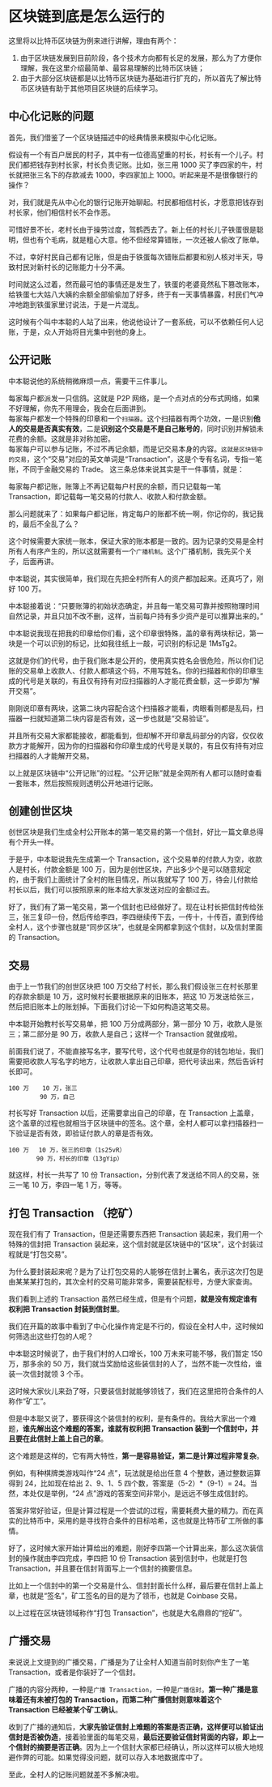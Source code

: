 # 区块链到底是怎么运行的
这里将以比特币区块链为例来进行讲解，理由有两个：

1. 由于区块链发展到目前阶段，各个技术方向都有长足的发展，那么为了方便你理解，我在这里介绍最简单、最容易理解的比特币区块链；
2. 由于大部分区块链都是以比特币区块链为基础进行扩充的，所以首先了解比特币区块链有助于其他项目区块链的后续学习。
## 中心化记账的问题
首先，我们借鉴了一个区块链描述中的经典情景来模拟中心化记账。

假设有一个有百户居民的村子，其中有一位德高望重的村长，村长有一个儿子。村民们都把钱存到村长家，村长负责记账。比如，张三用 1000 买了李四家的牛，村长就把张三名下的存款减去 1000，李四家加上 1000。听起来是不是很像银行的操作？

对，我们就是先从中心化的银行记账开始聊起。村民都相信村长，才愿意把钱存到村长家，他们相信村长不会作恶。

可惜好景不长，老村长由于操劳过度，驾鹤西去了。新上任的村长儿子铁蛋很是聪明，但也有个毛病，就是粗心大意。他不但经常算错账，一次还被人偷改了账单。

不过，幸好村民自己都有记账，但是由于铁蛋每次错账后都要和别人核对半天，导致村民对新村长的记账能力十分不满。

时间就这么过着，然而最可怕的事情还是发生了，铁蛋的老婆竟然私下篡改账本，给铁蛋七大姑八大姨的余额全部偷偷加了好多，终于有一天事情暴露，村民们气冲冲地跑到铁蛋家里讨说法，于是一片混乱。

这时候有个叫中本聪的人站了出来，他说他设计了一套系统，可以不依赖任何人记账，于是，众人开始将目光集中到他的身上。

## 公开记账
中本聪说他的系统稍微麻烦一点，需要干三件事儿。

每家每户都派发一只信鸽。这就是 P2P 网络，是一个点对点的分布式网络，如果不好理解，你先不用理会，我会在后面讲到。   
每家每户都发一个特殊的印章和一个`扫描器`。这个扫描器有两个功效，一是识别**他人的交易是否真实有效**，二是**识别这个交易是不是自己账号的**，同时识别并解锁未花费的余额。这就是非对称加密。    
每家每户可以参与记账，不过不再记余额，而是记交易本身的内容。`这就是区块链中的交易`，这个“交易”对应的英文单词是“Transaction”，这是个专有名词，专指一笔账，不同于金融交易的 Trade。
这三条总体来说其实是干一件事情，就是：

每家每户都记账，账簿上不再记载每户村民的余额，而只记载每一笔 Transaction，即记载每一笔交易的付款人、收款人和付款金额。

那么问题就来了：如果每户都记账，肯定每户的账都不统一啊，你记你的，我记我的，最后不全乱了么？

这个时候需要大家统一账本，保证大家的账本都是一致的。因为记录的交易是全村所有人有序产生的，所以这就需要有一个`广播机制`。这个广播机制，我先买个关子，后面再讲。

中本聪说，其实很简单，我们现在先把全村所有人的资产都加起来。还真巧了，刚好 100 万。

中本聪接着说：“只要账簿的初始状态确定，并且每一笔交易可靠并按照物理时间自然记录，并且只加不改不删，这样，当前每户持有多少资产是可以推算出来的。”

中本聪说我现在把我的印章给你们看，这个印章很特殊，盖的章有两块标记，第一块是一个可以识别的标记，比如我往纸上一敲，可识别的标记是 1MsTg2。

这就是你们的代号，由于我们账本是公开的，使用真实姓名会很危险，所以你们记账的交易单上收款人、付款人都填这个码，不用写姓名。你的扫描器和你的印章生成的代号是关联的，有且仅有持有对应扫描器的人才能花费金额，这一步即为“解开交易”。

刚刚说印章有两块，这第二块内容配合这个扫描器才能看，肉眼看则都是乱码，扫描器一扫就知道第二块内容是否有效，这一步也就是“交易验证”。

并且所有交易大家都能接收，都能看到，但却解不开印章乱码部分的内容，仅仅收款方才能解开，因为你的扫描器和你印章生成的代号是关联的，有且仅有持有对应扫描器的人才能解开交易。

以上就是区块链中“公开记账”的过程。“公开记账”就是全网所有人都可以随时查看一套账本，然后按照规则透明公开地进行记账。

## 创建创世区块
创世区块是我们生成全村公开账本的第一笔交易的第一个信封，好比一篇文章总得有个开头一样。

于是乎，中本聪说我先生成第一个 Transaction，这个交易单的付款人为空，收款人是村长，付款金额是 100 万，因为是创世区块，产出多少个是可以随意规定的，由于我们上面统计了全村的账目情况，所以我就写了 100 万，待会儿付款给村长以后，我们可以按照原来的账本给大家发送对应的金额过去。

好了，我们有了第一笔交易，第一个信封也已经做好了。现在让村长把信封传给张三，张三复印一份，然后传给李四，李四继续传下去，一传十，十传百，直到传给全村人，这个步骤也就是“同步区块”，也就是全网都拿到这个信封，以及信封里面的 Transaction。

## 交易
由于上一节我们的创世区块把 100 万交给了村长，那么我们假设张三在村长那里的存款余额是 10 万，这时候村长要根据原来的旧账本，把这 10 万发送给张三，然后把旧账本上的账划掉。下面我们讨论一下如何构造这笔交易。

中本聪开始教村长写交易单，把 100 万分成两部分，第一部分 10 万，收款人是张三；第二部分是 90 万，收款人是自己；这样一个 Transaction 就做成啦。

前面我们说了，不能直接写名字，要写代号，这个代号也就是你的钱包地址，我们需要把收款人写名字的地方，让收款人拿出自己印章，把代号读出来，然后告诉村长即可。

    100 万 　 10 万，张三   
    　　　　  90 万，自己

村长写好 Transaction 以后，还需要拿出自己的印章，在 Transaction 上盖章，这个盖章的过程也就相当于区块链中的签名。这个章，全村人都可以拿扫描器扫一下验证是否有效，即验证付款人的章是否有效。

    100 万 　10 万，张三的印章（1s25vR）   
    　　　　 90 万，村长的印章（13gYip）

就这样，村长一共写了 10 份 Transaction，分别代表了发送给不同人的交易，张三一笔 10 万，李四一笔 1 万，等等。

## 打包 Transaction （挖矿）
现在我们有了 Transaction，但是还需要东西把 Transaction 装起来，我们用一个特殊的信封把 Transaction 装起来，这个信封就是区块链中的“区块”，这个封装过程就是“打包交易”。

为什么要封装起来呢？是为了让打包交易的人能够在信封上署名，表示这次打包是由某某某打包的，其次全村的交易可能非常多，需要装配标号，方便大家查询。

我们看到上述的 Transaction 虽然已经生成，但是有个问题，**就是没有规定谁有权利把 Transaction 封装到信封里**。

我们在开篇的故事中看到了中心化操作肯定是不行的，假设在全村人中，这时候如何筛选出这些打包的人呢？

中本聪这时候说了，由于我们村的人口增长，100 万未来可能不够，我们暂定 150 万，那多余的 50 万，我们就当奖励给这些装信封的人了，当然不能一次性给，谁装一次信封就领 3 个币。

这时候大家伙儿来劲了呀，只要装信封就能够领钱了，我们在这里把符合条件的人称作“矿工”。

但是中本聪又说了，要获得这个装信封的权利，是有条件的。我给大家出一个难题，**谁先解出这个难题的答案，谁就有权利把 Transaction 装到一个信封中，并且要在此信封上盖上自己的章**。

这个难题是这样的，它有两大特性，**第一是容易验证，第二是计算过程非常复杂**。

例如，有种棋牌类游戏叫作“24 点”，玩法就是给出任意 4 个整数，通过整数运算得到 24，比如现在给出 2、9、1、5 四个数，答案是（5-2）*（9-1）= 24。当然，本处仅是举例，“24 点”游戏的答案空间非常小，是远远不够生成信封的。

答案非常好验证，但是计算过程是一个尝试的过程，需要耗费大量的精力。而在真实的比特币中，采用的是寻找符合条件的目标哈希，这也就是比特币矿工所做的事情。

好了，这时候大家开始计算给出的难题，刚好李四第一个计算出来，那么这次装信封的操作就由李四完成，李四把 10 份 Transaction 装到信封中，也就是打包 Transaction，并且要在信封背面写上一个信封的摘要信息。

比如上一个信封中的第一个交易是什么、信封封面长什么样，最后要在信封上盖上章，也就是“签名”，矿工签名的目的是为了领币，也就是 Coinbase 交易。

以上过程在区块链领域称作“打包 Transaction”，也就是大名鼎鼎的“挖矿”。

## 广播交易
来说说上文提到的广播交易，广播是为了让全村人知道当前时刻你产生了一笔 Transaction，或者是你装好了一个信封。

广播的内容分两种，一种是`广播 Transaction`，一种是`广播信封`。**第一种广播是意味着还有未被打包的 Transaction，而第二种广播信封则意味着这个 Transaction 已经被某个矿工确认**。

收到了广播的通知后，**大家先验证信封上难题的答案是否正确，这样便可以验证出信封是否被伪造**，接着验里面的每笔交易，**最后还要验证信封背面的内容，即上一个信封的摘要是否正确**。因为上一个信封大家都已经确认，所以这样可以极大地规避作弊的可能。如果觉得没问题，就可以存入本地数据库中了。

至此，全村人的记账问题就差不多解决啦。